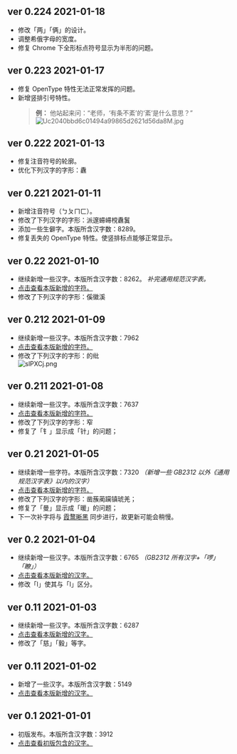 ## ver 0.224 2021-01-18
- 修改「两」「俩」的设计。
- 调整希俄字母的宽度。
- 修复 Chrome 下全形标点符号显示为半形的问题。

## ver 0.223 2021-01-17
- 修复 OpenType 特性无法正常发挥的问题。
- 新增竖排引号特性。
  > **例：** 他站起来问：“老师，‘有条不紊’的‘紊’是什么意思？”  
  > ![Uc2040bbd6c01494a99865d2621d56da8M.jpg](https://ae01.alicdn.com/kf/Uc2040bbd6c01494a99865d2621d56da8M.jpg)

## ver 0.222 2021-01-13
- 修复注音符号的轮廓。
- 优化下列汉字的字形：纛

## ver 0.221 2021-01-11
- 新增注音符号（ㄅㄆㄇㄈ）。
- 修改了下列汉字的字形：派邃䗖𫶇𣗋纛鬒
- 添加一些生僻字。本版所含汉字数：8289。
- 修复丢失的 OpenType 特性。使竖排标点能够正常显示。

## ver 0.22 2021-01-10
- 继续新增一些汉字。本版所含汉字数：8262。 *补完通用规范汉字表。*
- [点击查看本版新增的字符。](https://github.com/lxgw/LxgwNewClearGothic/blob/main/Glyphs_txt/Add_glyphs_20210110_v0.22)
- 修改了下列汉字的字形：傒徽溪  

## ver 0.212 2021-01-09
- 继续新增一些汉字。本版所含汉字数：7962
- [点击查看本版新增的字符。](https://github.com/lxgw/LxgwNewClearGothic/blob/main/Glyphs_txt/Add_glyphs_20210109_v0.212)
- 修改了下列汉字的字形：的纰  
![slPXCj.png](https://s3.ax1x.com/2021/01/10/slPXCj.png)

## ver 0.211 2021-01-08
- 继续新增一些汉字。本版所含汉字数：7637
- [点击查看本版新增的字符。](https://github.com/lxgw/LxgwNewClearGothic/blob/main/Glyphs_txt/Add_glyphs_20210108_v0.211)
- 修改了下列汉字的字形：窄
- 修复了「钅」显示成「针」的问题；

## ver 0.21 2021-01-05
- 继续新增一些字符。本版所含汉字数：7320 *（新增一些 GB2312 以外《通用规范汉字表》以内的汉字）*
- [点击查看本版新增的字符。](https://github.com/lxgw/LxgwNewClearGothic/blob/main/Glyphs_txt/Add_glyphs_20210105_v0.21)
- 修改了下列汉字的字形：凿蔟蔺躏镇琥羌；
- 修复了「曼」显示成「暖」的问题；
- 下一次补字将与 [霞鹜晰黑](https://github.com/lxgw/LxgwClearGothic/) 同步进行，故更新可能会稍慢。

## ver 0.2 2021-01-04
- 继续新增一些汉字。本版所含汉字数：6765 *（GB2312 所有汉字+「啰」「瞭」）*
- [点击查看本版新增的汉字。](https://github.com/lxgw/LxgwNewClearGothic/blob/main/Glyphs_txt/Add_glyphs_20210104_v0.2)
- 修改「l」使其与「I」区分。

## ver 0.11 2021-01-03
- 继续新增一些汉字。本版所含汉字数：6287
- [点击查看本版新增的汉字。](https://github.com/lxgw/LxgwNewClearGothic/blob/main/Glyphs_txt/Add_glyphs_20210103_v0.12)
- 修改了「慈」「毅」等字。

## ver 0.11 2021-01-02
- 新增了一些汉字。本版所含汉字数：5149
- [点击查看本版新增的汉字。](https://github.com/lxgw/LxgwNewClearGothic/blob/main/Glyphs_txt/Add_glyphs_20210102_v0.11)

## ver 0.1 2021-01-01
- 初版发布。本版所含汉字数：3912
- [点击查看初版包含的汉字。](https://github.com/lxgw/LxgwNewClearGothic/blob/main/Glyphs_txt/Add_glyphs_20210101_v0.1)
